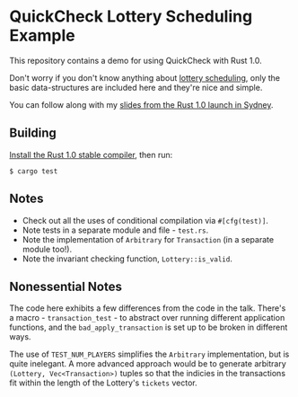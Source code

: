 QuickCheck Lottery Scheduling Example
====

This repository contains a demo for using QuickCheck with Rust 1.0.

Don't worry if you don't know anything about [lottery scheduling][lot-sched],
only the basic data-structures are included here and they're nice and simple.

You can follow along with my [slides from the Rust 1.0 launch in Sydney][slides].

[lot-sched]: http://en.wikipedia.org/wiki/Lottery_scheduling
[slides]: http://michaelsproul.github.io/quickcheck-talk/

## Building

[Install the Rust 1.0 stable compiler][rust-install], then run:

```
$ cargo test
```

[rust-install]: http://www.rust-lang.org/

## Notes

* Check out all the uses of conditional compilation via `#[cfg(test)]`.
* Note tests in a separate module and file - `test.rs`.
* Note the implementation of `Arbitrary` for `Transaction` (in a separate module too!).
* Note the invariant checking function, `Lottery::is_valid`.

## Nonessential Notes

The code here exhibits a few differences from the code in the talk. There's a
macro - `transaction_test` - to abstract over running different application functions, and the
`bad_apply_transaction` is set up to be broken in different ways.

The use of `TEST_NUM_PLAYERS` simplifies the `Arbitrary` implementation, but is quite inelegant.
A more advanced approach would be to generate arbitrary `(Lottery, Vec<Transaction>)` tuples so that
the indicies in the transactions fit within the length of the Lottery's `tickets` vector.
